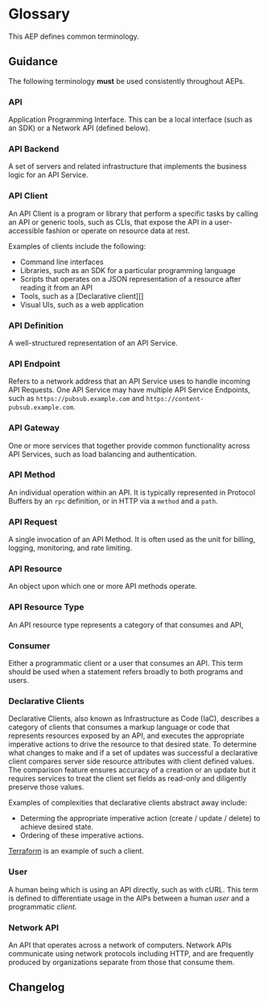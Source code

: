 # Glossary

This AEP defines common terminology.

## Guidance

The following terminology **must** be used consistently throughout AEPs.

### API

Application Programming Interface. This can be a local interface (such as an
SDK) or a Network API (defined below).

### API Backend

A set of servers and related infrastructure that implements the business logic
for an API Service.

### API Client

An API Client is a program or library that perform a specific tasks by calling
an API or generic tools, such as CLIs, that expose the API in a user-accessible
fashion or operate on resource data at rest.

Examples of clients include the following:

- Command line interfaces
- Libraries, such as an SDK for a particular programming language
- Scripts that operates on a JSON representation of a resource after reading it
  from an API
- Tools, such as a [Declarative client][]
- Visual UIs, such as a web application

### API Definition

A well-structured representation of an API Service.

### API Endpoint

Refers to a network address that an API Service uses to handle incoming API
Requests. One API Service may have multiple API Service Endpoints, such as
`https://pubsub.example.com` and `https://content-pubsub.example.com`.

### API Gateway

One or more services that together provide common functionality across API
Services, such as load balancing and authentication.

### API Method

An individual operation within an API. It is typically represented in Protocol
Buffers by an `rpc` definition, or in HTTP via a `method` and a `path`.

### API Request

A single invocation of an API Method. It is often used as the unit for billing,
logging, monitoring, and rate limiting.

### API Resource

An object upon which one or more API methods operate.

### API Resource Type

An API resource type represents a category of that consumes and API,

### Consumer

Either a programmatic client or a user that consumes an API. This term should be
used when a statement refers broadly to both programs and users.

### Declarative Clients

Declarative Clients, also known as Infrastructure as Code (IaC), describes a
category of clients that consumes a markup language or code that represents
resources exposed by an API, and executes the appropriate imperative actions to
drive the resource to that desired state. To determine what changes to make and
if a set of updates was successful a declarative client compares server side
resource attributes with client defined values. The comparison feature ensures
accuracy of a creation or an update but it requires services to treat the
client set fields as read-only and diligently preserve those values.

Examples of complexities that declarative clients abstract away include:

- Determing the appropriate imperative action (create / update / delete) to
  achieve desired state.
- Ordering of these imperative actions.

[Terraform][] is an example of such a client.

### User

A human being which is using an API directly, such as with cURL. This term is
defined to differentiate usage in the AIPs between a human _user_ and a
programmatic _client_.

### Network API

An API that operates across a network of computers. Network APIs communicate
using network protocols including HTTP, and are frequently produced by
organizations separate from those that consume them.

[Declarative clients]: #declarative-clients
[Terraform]: https://www.terraform.io/

## Changelog